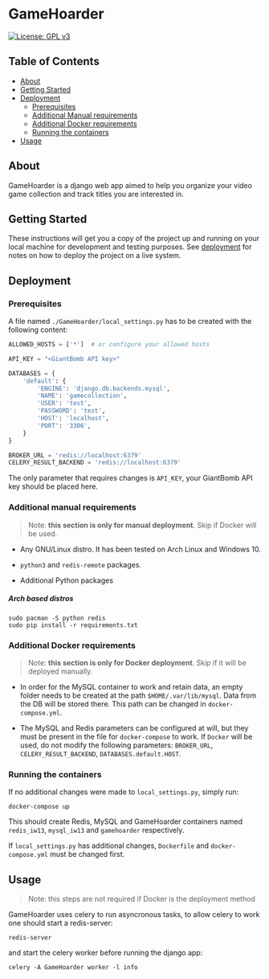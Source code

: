 # GameHoarder
[![License: GPL v3](https://img.shields.io/badge/License-GPL%20v3-blue.svg)](http://www.gnu.org/licenses/gpl-3.0)

## Table of Contents
+ [About](#about)
+ [Getting Started](#getting_started)
+ [Deployment](#deployment)
    + [Prerequisites](#prerequisites)
    + [Additional Manual requirements](#additional-manual-requirements)
    + [Additional Docker requirements](#additional-docker-requirements)
    + [Running the containers](#running-the-containers)
+ [Usage](#usage)

## About <a name = "about"></a>
GameHoarder is a django web app aimed to help you organize your video game 
collection and track titles you are interested in.

## Getting Started <a name = "getting_started"></a>
These instructions will get you a copy of the project up and running on your 
local machine for development and testing purposes.
See [deployment](#deployment) for notes on how to deploy the project on a
live system.

## Deployment <a name = "deployment"></a>

### Prerequisites <a name = "prerequisites"></a>

A file named `./GameHoarder/local_settings.py` has to be created with the following content:

```python
ALLOWED_HOSTS = ['*']  # or configure your allowed hosts

API_KEY = "<GiantBomb API key>"

DATABASES = {
    'default': {
        'ENGINE': 'django.db.backends.mysql',
        'NAME': 'gamecollection',
        'USER': 'test',
        'PASSWORD': 'test',
        'HOST': 'localhost',
        'PORT': '3306',
    }
}

BROKER_URL = 'redis://localhost:6379'
CELERY_RESULT_BACKEND = 'redis://localhost:6379'
```

The only parameter that requires changes is `API_KEY`, your GiantBomb API key
should be placed here.

### Additional manual requirements <a name = "additional-manual-requirements"></a>

> Note: **this section is only for manual deployment**.
> Skip if Docker will be used.

* Any GNU/Linux distro. It has been tested on Arch Linux and Windows 10.

* `python3` and `redis-remote` packages.

* Additional Python packages

##### Arch based distros <a name = "arch-based-distros"></a>

```
sudo pacman -S python redis
sudo pip install -r requirements.txt
```

### Additional Docker requirements <a name = "additional-docker-requirements"></a>

> Note: **this section is only for Docker deployment**.
> Skip if it will be deployed manually.

* In order for the MySQL container to work and retain data, an empty folder
needs to be created at the path `$HOME/.var/lib/mysql`. Data from the DB
will be stored there. This path can be changed in `docker-compose.yml`.

* The MySQL and Redis parameters can be configured at will, but they must be
present in the file for `docker-compose` to work. If `Docker` will be used,
do not modify the following parameters: `BROKER_URL`, `CELERY_RESULT_BACKEND`,
`DATABASES.default.HOST`.

### Running the containers <a name = "running-the-containers"></a>

If no additional changes were made to `local_settings.py`, simply run:

```
docker-compose up
```

This should create Redis, MySQL and GameHoarder containers named `redis_iw13`,
`mysql_iw13` and `gamehoarder` respectively.

If `local_settings.py` has additional changes, `Dockerfile` and
`docker-compose.yml` must be changed first.




## Usage <a name = "usage">

> Note: this steps are not required if Docker is the deployment method

GameHoarder uses celery to run asyncronous tasks, to allow celery to work one
should start a redis-server:

```
redis-server
```

and start the celery worker before running the django app:

```
celery -A GameHoarder worker -l info
```
